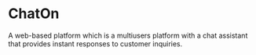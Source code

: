 # ChatOn
 A web-based platform which is a multiusers platform with a chat assistant that provides instant responses to customer inquiries.  
